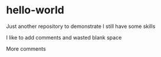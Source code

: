 # hello-world
Just another repository to demonstrate I still have some skills

I like to add comments and wasted blank space

More comments
